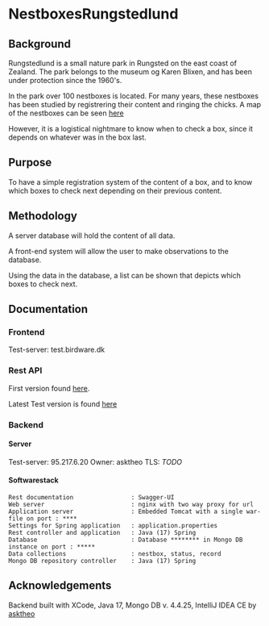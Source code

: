 # NestboxesRungstedlund

## Background

Rungstedlund is a small nature park in Rungsted on the east coast of Zealand. The park belongs to the museum og Karen Blixen, and has been under protection since the 1960's.

In the park over 100 nestboxes is located. For many years, these nestboxes has been studied by registrering their content and ringing the chicks. A map of the nestboxes can be seen [here](Fuglereservatet_redekasser.pdf)

However, it is a logistical nightmare to know when to check a box, since it depends on whatever was in the box last.

## Purpose

To have a simple registration system of the content of a box, and to know which boxes to check next depending on their previous content.

## Methodology

A server database will hold the content of all data.

A front-end system will allow the user to make observations to the database. 

Using the data in the database, a list can be shown that depicts which boxes to check next.

## Documentation

### Frontend

Test-server: test.birdware.dk

### Rest API

First version found [here](./REST_API.md). 

Latest Test version is found [here](http://95.217.6.20/rungstedlund/swagger-ui)

### Backend

#### Server 

Test-server: 95.217.6.20
Owner: asktheo
TLS: *TODO*

#### Softwarestack

    Rest documentation                : Swagger-UI
    Web server                        : nginx with two way proxy for url
    Application server                : Embedded Tomcat with a single war-file on port : ****
    Settings for Spring application   : application.properties
    Rest controller and application   : Java (17) Spring
    Database                          : Database ******** in Mongo DB instance on port : *****
    Data collections                  : nestbox, status, record
    Mongo DB repository controller    : Java (17) Spring

## Acknowledgements

Backend built with XCode, Java 17, Mongo DB v. 4.4.25, IntelliJ IDEA CE by [asktheo](https://github.com/asktheo)
    


